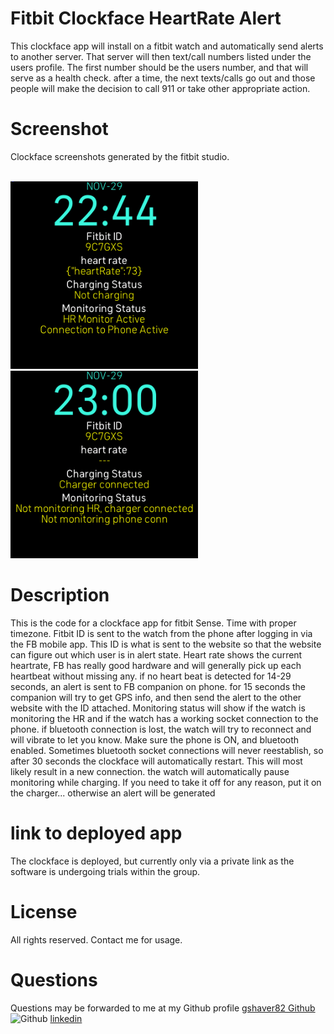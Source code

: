 # Fitbit Clockface HeartRate Alert
This clockface app will install on a fitbit watch and automatically send alerts to another server. That server will then text/call numbers listed under the users profile. The first number should be the users number, and that will serve as a health check. after a time, the next texts/calls go out and those people will make the decision to call 911 or take other appropriate action. 
# Screenshot
Clockface screenshots generated by the fitbit studio. 
<br></br>
<p float="left">
  <img src="/resources/CryonicsMonitor-screenshot(4).png" width="300" />
  <img src="/resources/CryonicsMonitor-screenshot(5).png" width="300" /> 
</p>

# Description
This is the code for a clockface app for fitbit Sense.
Time with proper timezone. Fitbit ID is sent to the watch from the phone after logging in via the FB mobile app.
This ID is what is sent to the website so that the website can figure out which user is in alert state. 
Heart rate shows the current heartrate, FB has really good hardware and will generally pick up each heartbeat without missing any. 
if no heart beat is detected for 14-29 seconds, an alert is sent to FB companion on phone. for 15 seconds the companion will try to get GPS info, and then send the alert to the other website with the ID attached. 
Monitoring status will show if the watch is monitoring the HR and if the watch has a working socket connection to the phone.
if bluetooth connection is lost, the watch will try to reconnect and will vibrate to let you know. Make sure the phone is ON, and bluetooth enabled.
Sometimes bluetooth socket connections will never reestablish, so after 30 seconds the clockface will automatically restart. This will most likely result in a new connection. 
the watch will automatically pause monitoring while charging. If you need to take it off for any reason, put it on the charger... otherwise an alert will be generated
# link to deployed app
The clockface is deployed, but currently only via a private link as the software is undergoing trials within the group. 
# License
All rights reserved. Contact me for usage. 
# Questions
 Questions may be forwarded to me at my Github profile
<a href='https://github.com/gshaver82'>gshaver82 Github</a>
<img src='https://avatars.githubusercontent.com/u/52022933?v=4' alt=Github profile picture width=100>
<a href='https://www.linkedin.com/in/gene-shaver-7b574b1a4/'>linkedin</a>